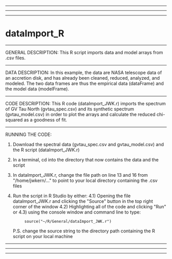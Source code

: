 ___________________________________________________________________________________________________________________________________________________________________
___________________________________________________________________________________________________________________________________________________________________
___________________________________________________________________________________________________________________________________________________________________
# dataImport_R

___________________________________________________________________________________________________________________________________________________________________
GENERAL DESCRIPTION:
This R script imports data and model arrays from .csv files. 

___________________________________________________________________________________________________________________________________________________________________
DATA DESCRIPTION:
In this example, the data are NASA telescope data of an accretion disk, and has already been cleaned, reduced, analyzed, and modeled. The two data frames are thus the empirical data (dataFrame) and the model data (modelFrame).  

___________________________________________________________________________________________________________________________________________________________________
CODE DESCRIPTION:
This R code (dataImport_JWK.r) imports the spectrum of GV Tau North (gvtau_spec.csv) and its synthetic spectrum (gvtau_model.csv) in order to plot the arrays and calculate the reduced chi-squared as a goodness of fit. 

___________________________________________________________________________________________________________________________________________________________________
RUNNING THE CODE:
1) Download the spectral data (gvtau_spec.csv and gvtau_model.csv) and the R script (dataImport_JWK.r)

2) In a terminal, cd into the directory that now contains the data and the script

3) In dataImport_JWK.r, change the file path on line 13 and 16 from "/home/jwkern/..." to point to your local directory containing the .csv files

4) Run the script in R Studio by either:
4.1) Opening the file dataImport_JWK.r and clicking the "Source" button in the top right corner of the window
4.2) Highlighting all of the code and clicking "Run"
   or
4.3) using the console window and command line to type:

            source("~/R/General/dataImport_JWK.r")
   
   P.S. change the source string to the directory path containing the R script on your local machine

___________________________________________________________________________________________________________________________________________________________________
___________________________________________________________________________________________________________________________________________________________________
___________________________________________________________________________________________________________________________________________________________________
